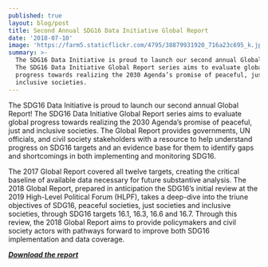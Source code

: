 ```yaml
---
published: true
layout: blog/post
title: Second Annual SDG16 Data Initiative Global Report
date: '2018-07-10'
image: 'https://farm5.staticflickr.com/4795/38879931920_716a23c695_k.jpg'
summary: >-
  The SDG16 Data Initiative is proud to launch our second annual Global Report!
  The SDG16 Data Initiative Global Report series aims to evaluate global
  progress towards realizing the 2030 Agenda’s promise of peaceful, just and
  inclusive societies.
---
```


The SDG16 Data Initiative is proud to launch our second annual Global Report! The SDG16 Data Initiative Global Report series aims to evaluate global progress towards realizing the 2030 Agenda’s promise of peaceful, just and inclusive societies. The Global Report provides governments, UN officials, and civil society stakeholders with a resource to help understand progress on SDG16 targets and an evidence base for them to identify gaps and shortcomings in both implementing and monitoring SDG16.

The 2017 Global Report covered all twelve targets, creating the critical baseline of available data necessary for future substantive analysis. The 2018 Global Report, prepared in anticipation the SDG16’s initial review at the 2019 High-Level Political Forum (HLPF), takes a deep-dive into the triune objectives of SDG16, peaceful societies, just societies and inclusive societies, through SDG16 targets 16.1, 16.3, 16.6 and 16.7. Through this review, the 2018 Global Report aims to provide policymakers and civil society actors with pathways forward to improve both SDG16 implementation and data coverage.

**_[Download the report](https://drive.google.com/open?id=1yYs86j8wT4e49VdioBVjvSHKMhlPJrXv)_**
